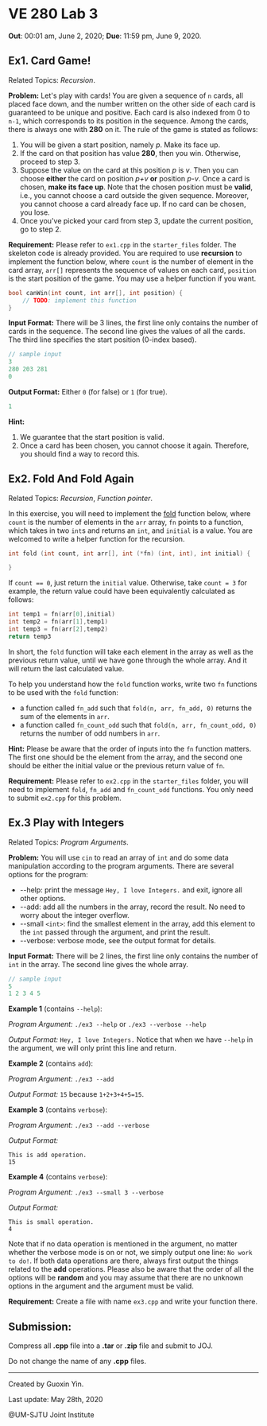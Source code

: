 # VE 280 Lab 3

**Out**: 00:01 am, June 2, 2020;  **Due**: 11:59 pm, June 9, 2020.

## Ex1. Card Game!

Related Topics: *Recursion*.

**Problem:** Let's play with cards! You are given a sequence of `n` cards, all placed face down, and the number written on the other side of each card is guaranteed to be unique and positive. Each card is also indexed from 0 to `n-1`, which corresponds to its position in the sequence. Among the cards, there is always one with **280** on it. The rule of the game is stated as follows:

1. You will be given a start position, namely *p*. Make its face up.
2. If the card on that position has value **280**, then you win. Otherwise, proceed to step 3.
3. Suppose the value on the card at this position *p* is *v*. Then you can choose **either** the card on position *p+v* **or** position *p-v*. Once a card is chosen, **make its face up**. Note that the chosen position must be **valid**, i.e., you cannot choose a card outside the given sequence. Moreover, you cannot choose a card already face up. If no card can be chosen, you lose.
4. Once you've picked your card from step 3, update the current position, go to step 2.

**Requirement:** Please refer to `ex1.cpp` in the `starter_files` folder. The skeleton code is already provided. You are required to use **recursion** to implement the function below, where `count` is the number of element in the card array, `arr[]` represents the sequence of values on each card, `position` is the start position of the game. You may use a helper function if you want.

```cpp
bool canWin(int count, int arr[], int position) {
    // TODO: implement this function
}
```

**Input Format:** There will be 3 lines, the first line only contains the number of cards in the sequence. The second line gives the values of all the cards. The third line specifies the start position (0-index based).
```cpp
// sample input
3
280 203 281
0
```

**Output Format:** Either `0` (for false) or `1` (for true).
```cpp
1
```

**Hint:**

1. We guarantee that the start position is valid.
2. Once a card has been chosen, you cannot choose it again. Therefore, you should find a way to record this.


## Ex2. Fold And Fold Again

Related Topics: *Recursion*, *Function pointer*.

In this exercise, you will need to implement the [fold](https://en.wikipedia.org/wiki/Fold_(higher-order_function)) function below, where `count` is the number of elements in the `arr` array, `fn` points to a function, which takes in two `int`s and returns an `int`, and `initial` is a value. You are welcomed to write a helper function for the recursion.
```cpp
int fold (int count, int arr[], int (*fn) (int, int), int initial) {

}
```

If `count == 0`, just return the `initial` value. Otherwise, take `count = 3` for example, the return value could have been equivalently calculated as follows:

```cpp
int temp1 = fn(arr[0],initial)
int temp2 = fn(arr[1],temp1)
int temp3 = fn(arr[2],temp2)
return temp3
```

In short, the `fold` function will take each element in the array as well as the previous return value, until we have gone through the whole array. And it will return the last calculated value.

To help you understand how the `fold` function works, write two `fn` functions to be used with the `fold` function: 
- a function called `fn_add` such that `fold(n, arr, fn_add, 0)` returns the sum of the elements in `arr`.
- a function called `fn_count_odd` such that `fold(n, arr, fn_count_odd, 0)` returns the number of odd numbers in `arr`.

**Hint:** Please be aware that the order of inputs into the `fn` function matters. The first one should be the element from the array, and the second one should be either the initial value or the previous return value of `fn`.

**Requirement:** Please refer to `ex2.cpp` in the `starter_files` folder, you will need to implement `fold`, `fn_add` and `fn_count_odd` functions. You only need to submit `ex2.cpp` for this problem.


## Ex.3 Play with Integers

Related Topics: *Program Arguments*.

**Problem:** You will use `cin` to read an array of `int` and do some data manipulation according to the program arguments. There are several options for the program:

- --help: print the message `Hey, I love Integers.`
and exit, ignore all other options.
- --add: add all the numbers in the array, record the result. No need to worry about the integer overflow.
- --small `<int>`: find the smallest element in the array, add this element to the `int` passed through the argument, and print the result.
- --verbose: verbose mode, see the output format for details.

**Input Format:**
There will be 2 lines, the first line only contains the number of `int` in the array. The second line gives the whole array.
```cpp
// sample input
5
1 2 3 4 5
```
**Example 1** (contains `--help`):

 *Program Argument:* `./ex3 --help` or `./ex3 --verbose --help`

 *Output Format:* `Hey, I love Integers.` Notice that when we have `--help` in the argument, we will only print this line and return.

**Example 2** (contains `add`):

 *Program Argument:* `./ex3 --add`

 *Output Format:* `15` because `1+2+3+4+5=15`.

**Example 3** (contains `verbose`):

 *Program Argument:* `./ex3 --add --verbose`

 *Output Format:* 
 ```
 This is add operation.
 15
 ```
**Example 4** (contains `verbose`):

 *Program Argument:* `./ex3 --small 3 --verbose`

 *Output Format:* 
 ```
 This is small operation.
 4 
 ```

Note that if no data operation is mentioned in the argument, no matter whether the verbose mode is on or not, we simply output one line: `No work to do!`. If both data operations are there, always first output the things related to the **add** operations. Please also be aware that the order of all the options will be **random** and you may assume that there are no unknown options in the argument and the argument must be valid.

**Requirement:** Create a file with name `ex3.cpp` and write your function there.

## Submission:

Compress all **.cpp** file into a **.tar** or **.zip** file and submit to JOJ.

Do not change the name of any **.cpp** files.

-------


Created by Guoxin Yin.

Last update: May 28th, 2020

@UM-SJTU Joint Institute
